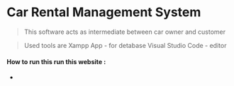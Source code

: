 # Car Rental Management System

> This  software acts as intermediate between car owner and customer

> Used tools are 
> Xampp App         - for detabase
> Visual Studio Code  - editor

#### How to run this run this website :

*
